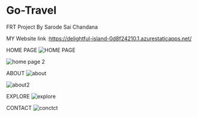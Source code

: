 # Go-Travel

FRT Project By Sarode Sai Chandana

MY Website link :https://delightful-island-0d8f24210.1.azurestaticapps.net/


HOME PAGE
![HOME PAGE](https://user-images.githubusercontent.com/91978134/190917186-cd2c3a57-58a9-4184-a6df-36276bfe7110.PNG)

![home page 2](https://user-images.githubusercontent.com/91978134/190917201-686f4b0b-03dd-4b81-bec4-abc5cfd1de16.PNG)

ABOUT
![about](https://user-images.githubusercontent.com/91978134/190917235-b607b370-ec6d-4e7f-b98e-842112a89eaf.PNG)

![about2](https://user-images.githubusercontent.com/91978134/190917241-ba49901b-abd8-4b86-b6e1-859699737870.PNG)

EXPLORE
![explore](https://user-images.githubusercontent.com/91978134/190917498-084e8b55-e504-4a38-acb4-3043555cbc17.PNG)

CONTACT
![conctct](https://user-images.githubusercontent.com/91978134/190917507-6d48b17d-7598-464c-9d20-2b01ecef0d3f.PNG)
